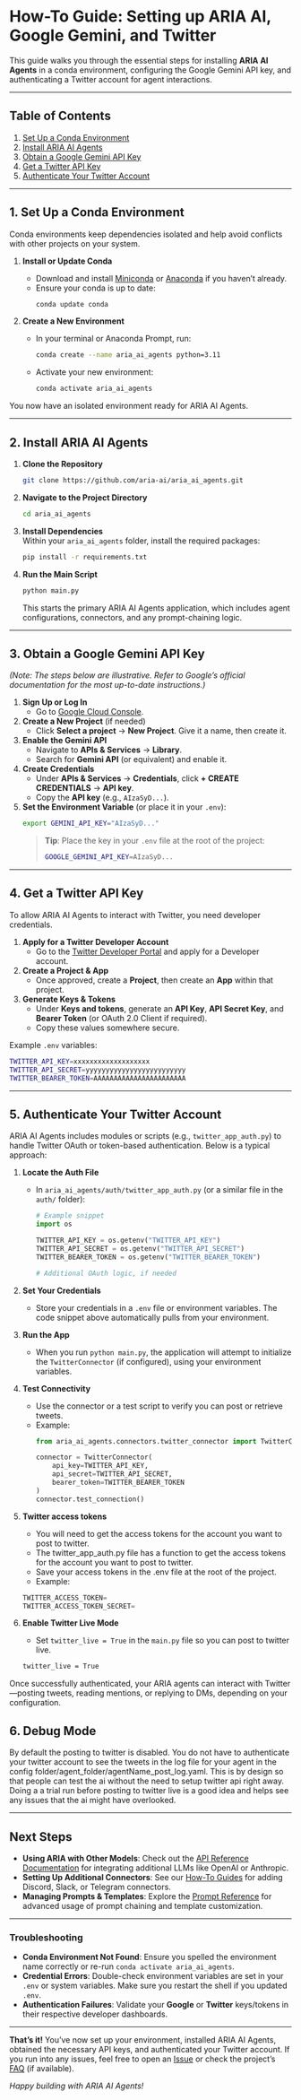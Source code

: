 # How-To Guide: Setting up ARIA AI, Google Gemini, and Twitter

This guide walks you through the essential steps for installing **ARIA AI Agents** in a conda environment, configuring the Google Gemini API key, and authenticating a Twitter account for agent interactions.

---

## Table of Contents

1. [Set Up a Conda Environment](#1-set-up-a-conda-environment)  
2. [Install ARIA AI Agents](#2-install-aria-ai-agents)  
3. [Obtain a Google Gemini API Key](#3-obtain-a-google-gemini-api-key)  
4. [Get a Twitter API Key](#4-get-a-twitter-api-key)  
5. [Authenticate Your Twitter Account](#5-authenticate-your-twitter-account)  

---

## 1. Set Up a Conda Environment

Conda environments keep dependencies isolated and help avoid conflicts with other projects on your system.

1. **Install or Update Conda**  
   - Download and install [Miniconda](https://docs.conda.io/en/latest/miniconda.html) or [Anaconda](https://www.anaconda.com/) if you haven’t already.
   - Ensure your conda is up to date:
     ```bash
     conda update conda
     ```
   
2. **Create a New Environment**  
   - In your terminal or Anaconda Prompt, run:
     ```bash
     conda create --name aria_ai_agents python=3.11
     ```
   - Activate your new environment:
     ```bash
     conda activate aria_ai_agents
     ```

You now have an isolated environment ready for ARIA AI Agents.

---

## 2. Install ARIA AI Agents

1. **Clone the Repository**  
   ```bash
   git clone https://github.com/aria-ai/aria_ai_agents.git
   ```
2. **Navigate to the Project Directory**  
   ```bash
   cd aria_ai_agents
   ```
3. **Install Dependencies**  
   Within your `aria_ai_agents` folder, install the required packages:
   ```bash
   pip install -r requirements.txt
   ```
4. **Run the Main Script**  
   ```bash
   python main.py
   ```
   This starts the primary ARIA AI Agents application, which includes agent configurations, connectors, and any prompt-chaining logic.

---

## 3. Obtain a Google Gemini API Key

*(Note: The steps below are illustrative. Refer to Google’s official documentation for the most up-to-date instructions.)*

1. **Sign Up or Log In**  
   - Go to [Google Cloud Console](https://console.cloud.google.com/).
2. **Create a New Project** (if needed)  
   - Click **Select a project** → **New Project**. Give it a name, then create it.
3. **Enable the Gemini API**  
   - Navigate to **APIs & Services** → **Library**.
   - Search for **Gemini API** (or equivalent) and enable it.
4. **Create Credentials**  
   - Under **APIs & Services** → **Credentials**, click **+ CREATE CREDENTIALS** → **API key**.
   - Copy the **API key** (e.g., `AIzaSyD...`).
5. **Set the Environment Variable** (or place it in your `.env`):
   ```bash
   export GEMINI_API_KEY="AIzaSyD..."
   ```
   > **Tip**: Place the key in your `.env` file at the root of the project:
   > ```bash
   > GOOGLE_GEMINI_API_KEY=AIzaSyD...
   > ```

---

## 4. Get a Twitter API Key

To allow ARIA AI Agents to interact with Twitter, you need developer credentials.

1. **Apply for a Twitter Developer Account**  
   - Go to the [Twitter Developer Portal](https://developer.twitter.com/) and apply for a Developer account.
2. **Create a Project & App**  
   - Once approved, create a **Project**, then create an **App** within that project.
3. **Generate Keys & Tokens**  
   - Under **Keys and tokens**, generate an **API Key**, **API Secret Key**, and **Bearer Token** (or OAuth 2.0 Client if required).
   - Copy these values somewhere secure.

Example `.env` variables:

```bash
TWITTER_API_KEY=xxxxxxxxxxxxxxxxxxx
TWITTER_API_SECRET=yyyyyyyyyyyyyyyyyyyyyyyyy
TWITTER_BEARER_TOKEN=AAAAAAAAAAAAAAAAAAAAAAA
```

---

## 5. Authenticate Your Twitter Account

ARIA AI Agents includes modules or scripts (e.g., `twitter_app_auth.py`) to handle Twitter OAuth or token-based authentication. Below is a typical approach:

1. **Locate the Auth File**  
   - In `aria_ai_agents/auth/twitter_app_auth.py` (or a similar file in the `auth/` folder):
     ```python
     # Example snippet
     import os
     
     TWITTER_API_KEY = os.getenv("TWITTER_API_KEY")
     TWITTER_API_SECRET = os.getenv("TWITTER_API_SECRET")
     TWITTER_BEARER_TOKEN = os.getenv("TWITTER_BEARER_TOKEN")
     
     # Additional OAuth logic, if needed
     ```
2. **Set Your Credentials**  
   - Store your credentials in a `.env` file or environment variables. The code snippet above automatically pulls from your environment.
3. **Run the App**  
   - When you run `python main.py`, the application will attempt to initialize the `TwitterConnector` (if configured), using your environment variables.
4. **Test Connectivity**  
   - Use the connector or a test script to verify you can post or retrieve tweets.  
   - Example:
     ```python
     from aria_ai_agents.connectors.twitter_connector import TwitterConnector
     
     connector = TwitterConnector(
         api_key=TWITTER_API_KEY,
         api_secret=TWITTER_API_SECRET,
         bearer_token=TWITTER_BEARER_TOKEN
     )
     connector.test_connection()
     ```

5. **Twitter access tokens**
   - You will need to get the access tokens for the account you want to post to twitter.
   - The twitter_app_auth.py file has a function to get the access tokens for the account you want to post to twitter.
   - Save your access tokens in the .env file at the root of the project.
   - Example:

   ```python
   TWITTER_ACCESS_TOKEN=
   TWITTER_ACCESS_TOKEN_SECRET=
   ```

6. **Enable Twitter Live Mode**  

   - Set `twitter_live = True` in the `main.py` file so you can post to twitter live.   

   ```bash
   twitter_live = True
   ```
Once successfully authenticated, your ARIA agents can interact with Twitter—posting tweets, reading mentions, or replying to DMs, depending on your configuration.

## 6. Debug Mode

   By default the posting to twitter is disabled. You do not have to authenticate your twitter account to see the tweets in the log file for your agent in the config folder/agent_folder/agentName_post_log.yaml. This is by design so that people can test the ai without the need to setup twitter api right away. Doing a a trial run before posting to twitter live is a good idea and helps see any issues that the ai might have overlooked.

---

## Next Steps

- **Using ARIA with Other Models**: Check out the [API Reference Documentation](api/main.md) for integrating additional LLMs like OpenAI or Anthropic.
- **Setting Up Additional Connectors**: See our [How-To Guides](how-to-guides.md) for adding Discord, Slack, or Telegram connectors.
- **Managing Prompts & Templates**: Explore the [Prompt Reference](yaml/prompts/prompt_chaining.md) for advanced usage of prompt chaining and template customization.

---

### Troubleshooting

- **Conda Environment Not Found**: Ensure you spelled the environment name correctly or re-run `conda activate aria_ai_agents`.
- **Credential Errors**: Double-check environment variables are set in your `.env` or system variables. Make sure you restart the shell if you updated `.env`.
- **Authentication Failures**: Validate your **Google** or **Twitter** keys/tokens in their respective developer dashboards.

---

**That’s it!** You’ve now set up your environment, installed ARIA AI Agents, obtained the necessary API keys, and authenticated your Twitter account. If you run into any issues, feel free to open an [Issue](https://github.com/aria-ai/aria_ai_agents/issues) or check the project’s [FAQ](./faq.md) (if available).

*Happy building with ARIA AI Agents!*